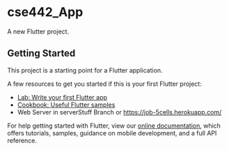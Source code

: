 # cse442_App

A new Flutter project.

## Getting Started

This project is a starting point for a Flutter application.

A few resources to get you started if this is your first Flutter project:

- [Lab: Write your first Flutter app](https://flutter.dev/docs/get-started/codelab)
- [Cookbook: Useful Flutter samples](https://flutter.dev/docs/cookbook)
- Web Server in serverStuff Branch or https://job-5cells.herokuapp.com/

For help getting started with Flutter, view our
[online documentation](https://flutter.dev/docs), which offers tutorials,
samples, guidance on mobile development, and a full API reference.
